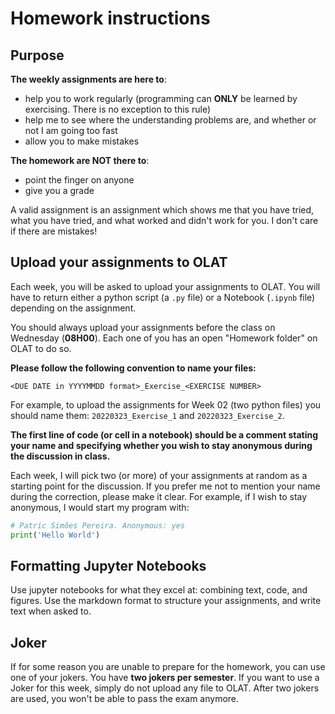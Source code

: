 # Homework instructions 


## Purpose

**The weekly assignments are here to**:
- help you to work regularly (programming can **ONLY** be learned by exercising. There is no exception to this rule)
- help me to see where the understanding problems are, and whether or not I am going too fast
- allow you to make mistakes

**The homework are NOT there to**:
- point the finger on anyone
- give you a grade

A valid assignment is an assignment which shows me that you have tried, what you have tried, and what worked and didn't work for you. I don't care if there are mistakes!


## Upload your assignments to OLAT

Each week, you will be asked to upload your assignments to OLAT. You will have to return either a python script (a `.py` file) or a Notebook (`.ipynb` file) depending on the assignment. 

You should always upload your assignments before the class on Wednesday (**08H00**). Each one of you has an open "Homework folder" on OLAT to do so. 

**Please follow the following convention to name your files:**

`<DUE DATE in YYYYMMDD format>_Exercise_<EXERCISE NUMBER>`

For example, to upload the assignments for Week 02 (two python files) you should name them: `20220323_Exercise_1` and `20220323_Exercise_2`.

**The first line of code (or cell in a notebook) should be a comment stating your name and specifying whether you wish to stay anonymous during the discussion in class.** 

Each week, I will pick two (or more) of your assignments at random as a starting point for the discussion. If you prefer me not to mention your name during the correction, please make it clear. For example, if I wish to stay anonymous, I would start my program with:

```python
# Patric Simões Pereira. Anonymous: yes
print('Hello World')
```

## Formatting Jupyter Notebooks

Use jupyter notebooks for what they excel at: combining text, code, and figures. Use the markdown format to structure your assignments, and write text when asked to.

## Joker

If for some reason you are unable to prepare for the homework, you can use one of your jokers. You have **two jokers per semester**. If you want to use a Joker for this week, simply do not upload any file to OLAT. After two jokers are used, you won't be able to pass the exam anymore.
